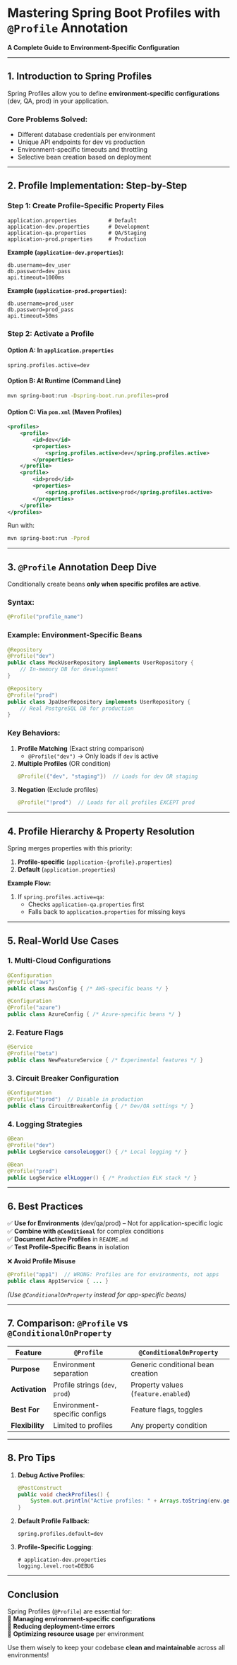 # **Mastering Spring Boot Profiles with `@Profile` Annotation**  
**A Complete Guide to Environment-Specific Configuration**

---

## **1. Introduction to Spring Profiles**
Spring Profiles allow you to define **environment-specific configurations** (dev, QA, prod) in your application.  

### **Core Problems Solved:**
- Different database credentials per environment  
- Unique API endpoints for dev vs production  
- Environment-specific timeouts and throttling  
- Selective bean creation based on deployment  

---

## **2. Profile Implementation: Step-by-Step**

### **Step 1: Create Profile-Specific Property Files**
```
application.properties          # Default
application-dev.properties      # Development
application-qa.properties       # QA/Staging  
application-prod.properties     # Production
```

**Example (`application-dev.properties`):**
```properties
db.username=dev_user
db.password=dev_pass
api.timeout=1000ms
```

**Example (`application-prod.properties`):**
```properties
db.username=prod_user
db.password=prod_pass  
api.timeout=50ms
```

### **Step 2: Activate a Profile**
#### **Option A: In `application.properties`**
```properties
spring.profiles.active=dev
```

#### **Option B: At Runtime (Command Line)**
```bash
mvn spring-boot:run -Dspring-boot.run.profiles=prod
```

#### **Option C: Via `pom.xml` (Maven Profiles)**
```xml
<profiles>
    <profile>
        <id>dev</id>
        <properties>
            <spring.profiles.active>dev</spring.profiles.active>
        </properties>
    </profile>
    <profile>
        <id>prod</id>
        <properties>
            <spring.profiles.active>prod</spring.profiles.active>  
        </properties>
    </profile>
</profiles>
```
Run with:  
```bash
mvn spring-boot:run -Pprod
```

---

## **3. `@Profile` Annotation Deep Dive**
Conditionally create beans **only when specific profiles are active**.

### **Syntax:**
```java
@Profile("profile_name")
```

### **Example: Environment-Specific Beans**
```java
@Repository
@Profile("dev")
public class MockUserRepository implements UserRepository {
    // In-memory DB for development
}

@Repository  
@Profile("prod")
public class JpaUserRepository implements UserRepository {
    // Real PostgreSQL DB for production
}
```

### **Key Behaviors:**
1. **Profile Matching** (Exact string comparison)  
   - `@Profile("dev")` → Only loads if `dev` is active  
2. **Multiple Profiles** (OR condition)  
   ```java
   @Profile({"dev", "staging"})  // Loads for dev OR staging
   ```
3. **Negation** (Exclude profiles)  
   ```java
   @Profile("!prod")  // Loads for all profiles EXCEPT prod
   ```

---

## **4. Profile Hierarchy & Property Resolution**
Spring merges properties with this priority:  
1. **Profile-specific** (`application-{profile}.properties`)  
2. **Default** (`application.properties`)  

**Example Flow:**  
1. If `spring.profiles.active=qa`:  
   - Checks `application-qa.properties` first  
   - Falls back to `application.properties` for missing keys  

---

## **5. Real-World Use Cases**

### **1. Multi-Cloud Configurations**
```java
@Configuration
@Profile("aws")
public class AwsConfig { /* AWS-specific beans */ }

@Configuration
@Profile("azure")  
public class AzureConfig { /* Azure-specific beans */ }
```

### **2. Feature Flags**
```java
@Service
@Profile("beta")
public class NewFeatureService { /* Experimental features */ }
```

### **3. Circuit Breaker Configuration**
```java
@Configuration
@Profile("!prod")  // Disable in production
public class CircuitBreakerConfig { /* Dev/QA settings */ }
```

### **4. Logging Strategies**
```java
@Bean
@Profile("dev")
public LogService consoleLogger() { /* Local logging */ }

@Bean  
@Profile("prod")
public LogService elkLogger() { /* Production ELK stack */ }
```

---

## **6. Best Practices**
✅ **Use for Environments** (dev/qa/prod) – Not for application-specific logic  
✅ **Combine with `@Conditional`** for complex conditions  
✅ **Document Active Profiles** in `README.md`  
✅ **Test Profile-Specific Beans** in isolation  

❌ **Avoid Profile Misuse**  
```java
@Profile("app1")  // WRONG: Profiles are for environments, not apps
public class App1Service { ... }
```
*(Use `@ConditionalOnProperty` instead for app-specific beans)*

---

## **7. Comparison: `@Profile` vs `@ConditionalOnProperty`**
| Feature                | `@Profile`                          | `@ConditionalOnProperty`            |
|------------------------|-------------------------------------|-------------------------------------|
| **Purpose**            | Environment separation              | Generic conditional bean creation   |
| **Activation**         | Profile strings (`dev`, `prod`)     | Property values (`feature.enabled`) |
| **Best For**           | Environment-specific configs        | Feature flags, toggles             |
| **Flexibility**        | Limited to profiles                 | Any property condition             |

---

## **8. Pro Tips**
1. **Debug Active Profiles**:  
   ```java
   @PostConstruct
   public void checkProfiles() {
       System.out.println("Active profiles: " + Arrays.toString(env.getActiveProfiles()));
   }
   ```
2. **Default Profile Fallback**:  
   ```properties
   spring.profiles.default=dev
   ```
3. **Profile-Specific Logging**:  
   ```properties
   # application-dev.properties
   logging.level.root=DEBUG
   ```

---

## **Conclusion**
Spring Profiles (`@Profile`) are essential for:  
🔹 **Managing environment-specific configurations**  
🔹 **Reducing deployment-time errors**  
🔹 **Optimizing resource usage** per environment  

Use them wisely to keep your codebase **clean and maintainable** across all environments!  
